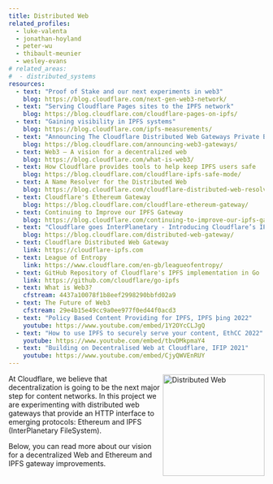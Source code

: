 ```yaml
---
title: Distributed Web
related_profiles:
  - luke-valenta
  - jonathan-hoyland
  - peter-wu
  - thibault-meunier
  - wesley-evans
# related_areas:
#  - distributed_systems
resources:
  - text: "Proof of Stake and our next experiments in web3"
    blog: https://blog.cloudflare.com/next-gen-web3-network/
  - text: "Serving Cloudflare Pages sites to the IPFS network"
    blog: https://blog.cloudflare.com/cloudflare-pages-on-ipfs/
  - text: "Gaining visibility in IPFS systems"
    blog: https://blog.cloudflare.com/ipfs-measurements/
  - text: "Announcing The Cloudflare Distributed Web Gateways Private Beta: Unlocking the Web3 Metaverse and Decentralized Finance for Everyone"
    blog: https://blog.cloudflare.com/announcing-web3-gateways/
  - text: Web3 — A vision for a decentralized web
    blog: https://blog.cloudflare.com/what-is-web3/
  - text: How Cloudflare provides tools to help keep IPFS users safe
    blog: https://blog.cloudflare.com/cloudflare-ipfs-safe-mode/
  - text: A Name Resolver for the Distributed Web
    blog: https://blog.cloudflare.com/cloudflare-distributed-web-resolver/
  - text: Cloudflare's Ethereum Gateway
    blog: https://blog.cloudflare.com/cloudflare-ethereum-gateway/
  - text: Continuing to Improve our IPFS Gateway
    blog: https://blog.cloudflare.com/continuing-to-improve-our-ipfs-gateway/
  - text: "Cloudflare goes InterPlanetary - Introducing Cloudflare’s IPFS Gateway"
    blog: https://blog.cloudflare.com/distributed-web-gateway/
  - text: Cloudflare Distributed Web Gateway
    link: https://cloudflare-ipfs.com
  - text: League of Entropy
    link: https://www.cloudflare.com/en-gb/leagueofentropy/
  - text: GitHub Repository of Cloudflare's IPFS implementation in Go
    link: https://github.com/cloudflare/go-ipfs
  - text: What is Web3?
    cfstream: 4437a10078f1b8eef2998290bbfd02a9
  - text: The Future of Web3
    cfstream: 29e4b15e49cc9a0ee977f0ed44f0acd3
  - text: "Policy Based Content Providing for IPFS, IPFS þing 2022"
    youtube: https://www.youtube.com/embed/1Y2OYcCLJgQ
  - text: "How to use IPFS to securely serve your content, EthCC 2022"
    youtube: https://www.youtube.com/embed/tbvDMkpmaY4
  - text: "Building on Decentralised Web at Cloudflare, IFIP 2021"
    youtube: https://www.youtube.com/embed/CjyQWVEnRUY
---
```


<img src="https://blog.cloudflare.com/content/images/2021/01/image4-2.png" alt="Distributed Web" width="200" align="right" />

At Cloudflare, we believe that decentralization is going to be the next major step for content networks. In this project we are experimenting with distributed web gateways that provide an HTTP interface to emerging protocols: Ethereum and IPFS (InterPlanetary FileSystem).

Below, you can read more about our vision for a decentralized Web and Ethereum and IPFS gateway improvements.
